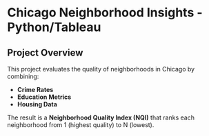 # Chicago Neighborhood Insights - Python/Tableau

## Project Overview
This project evaluates the quality of neighborhoods in Chicago by combining:
- **Crime Rates**
- **Education Metrics**
- **Housing Data**

The result is a **Neighborhood Quality Index (NQI)** that ranks each neighborhood from 1 (highest quality) to N (lowest).

